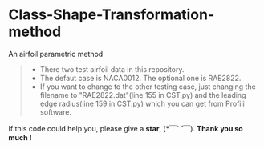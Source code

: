 # Class-Shape-Transformation-method
An airfoil parametric method

> * There two test airfoil data in this repository.
> * The defaut case is NACA0012. The optional one is RAE2822. 
> * If you want to change to the other testing case, just changing the filename to "RAE2822.dat"(line 155 in CST.py) and the leading edge radius(line 159 in CST.py) which you can get from Profili software. 


If this code could help you, please give a **star**, (*￣︶￣).
**Thank you so much !**

